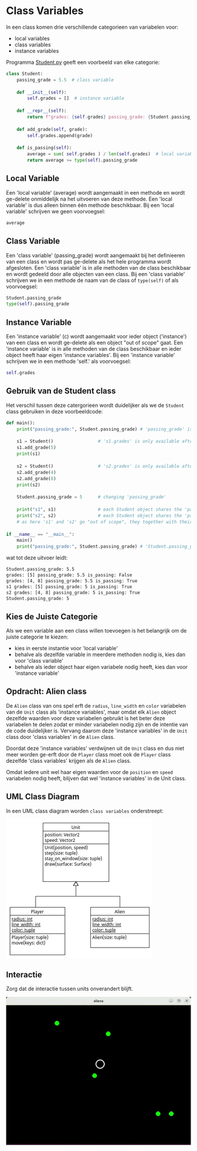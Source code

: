 # Class Variables

In een class komen drie verschillende categorieen van variabelen voor:

- local variables
- class variables
- instance variables

Programma [Student.py](Student.py) geeft een voorbeeld van elke categorie:

```python
class Student:
    passing_grade = 5.5  # class variable

    def __init__(self):
        self.grades = []  # instance variable

    def __repr__(self):
        return f"grades: {self.grades} passing_grade: {Student.passing_grade} is_passing: {self.is_passing()}"

    def add_grade(self, grade):
        self.grades.append(grade)

    def is_passing(self):
        average = sum( self.grades ) / len(self.grades)  # local variable
        return average >= type(self).passing_grade
```

## Local Variable

Een 'local variable' (average) wordt aangemaakt in een methode en wordt
ge-delete onmiddelijk na het uitvoeren van deze methode. Een 'local
variable' is dus alleen binnen één methode beschikbaar. Bij een
'local variable' schrijven we geen voorvoegsel:

```python
average
```

## Class Variable

Een 'class variable' (passing_grade) wordt aangemaakt bij het
definieeren van een class en wordt pas ge-delete als het hele
programma wordt afgesloten. Een 'class variable' is in alle methoden
van de class beschikbaar en wordt gedeeld door alle objecten van een
class. Bij een 'class variable' schrijven we in een methode de naam
van de class of `type(self)` of als voorvoegsel:

```python
Student.passing_grade
type(self).passing_grade
```

## Instance Variable

Een 'instance variable' (c) wordt aangemaakt voor ieder object
('instance') van een class en wordt ge-delete als een object "out of
scope" gaat. Een 'instance variable' is in alle methoden van de class
beschikbaar en ieder object heeft haar eigen 'instance variables'. Bij
een 'instance variable' schrijven we in een methode 'self.' als
voorvoegsel:

```python
self.grades
```

## Gebruik van de Student class

Het verschil tussen deze catergorieen wordt duidelijker als
we de `Student` class gebruiken in deze voorbeeldcode:

```python
def main():
    print("passing_grade:", Student.passing_grade) # 'passing_grade' is available after the class definition

    s1 = Student()                 # 's1.grades' is only available after object 's1' is created 
    s1.add_grade(5)
    print(s1)

    s2 = Student()                 # 's2.grades' is only available after object 's2' is created 
    s2.add_grade(4)
    s2.add_grade(8)
    print(s2)

    Student.passing_grade = 5      # changing 'passing_grade'

    print("s1", s1)                # each Student object shares the 'passing_grade'
    print("s2", s2)                # each Student object shares the 'passing_grade'
    # as here 's1' and 's2' go "out of scope", they together with their 'grades' get deleted

if __name__ == "__main__":
    main()
    print("passing_grade:", Student.passing_grade) # 'Student.passing_grade' remains available
```

wat tot deze uitvoer leidt:

    Student.passing_grade: 5.5
    grades: [5] passing_grade: 5.5 is_passing: False
    grades: [4, 8] passing_grade: 5.5 is_passing: True
    s1 grades: [5] passing_grade: 5 is_passing: True
    s2 grades: [4, 8] passing_grade: 5 is_passing: True
    Student.passing_grade: 5

## Kies de Juiste Categorie

Als we een variable aan een class willen toevoegen is het belangrijk
om de juiste categorie te kiezen:

- kies in eerste instantie voor 'local variable'
- behalve als dezelfde variable in meerdere methoden nodig is, kies dan voor 'class variable'
- behalve als ieder object haar eigen variabele nodig heeft, kies dan voor 'instance variable'

## Opdracht: Alien class

De `Alien` class van ons spel erft de `radius`, `line_width` en
`color` variabelen van de `Unit` class als 'instance variables', maar
omdat elk `Alien` object dezelfde waarden voor deze variabelen
gebruikt is het beter deze variabelen te delen zodat er minder variabelen
nodig zijn en de intentie van de code duidelijker is. Vervang daarom
deze 'instance variables' in de `Unit` class door 'class variables' in
de `Alien` class.

Doordat deze 'instance variables' verdwijnen uit de `Unit` class en
dus niet meer worden ge-erft door de `Player` class moet ook de
`Player` class dezelfde 'class variables' krijgen als de `Alien`
class.

Omdat iedere unit wel haar eigen waarden voor de `position` en
`speed` variabelen nodig heeft, blijven dat wel 'instance variables'
in de Unit class.

## UML Class Diagram

In een UML class diagram worden `class variables` onderstreept:

![class_variables.uxf](class_variables.png)

## Interactie

Zorg dat de interactie tussen units onverandert blijft.

![interaction.gif](../pygame06_interaction/interaction.gif)
